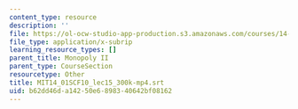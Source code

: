 ```yaml
---
content_type: resource
description: ''
file: https://ol-ocw-studio-app-production.s3.amazonaws.com/courses/14-01sc-principles-of-microeconomics-fall-2011/b62dd46da14250e6898340642bf08162_MIT14_01SCF10_lec15_300k-mp4.vtt
file_type: application/x-subrip
learning_resource_types: []
parent_title: Monopoly II
parent_type: CourseSection
resourcetype: Other
title: MIT14_01SCF10_lec15_300k-mp4.srt
uid: b62dd46d-a142-50e6-8983-40642bf08162
---
```

